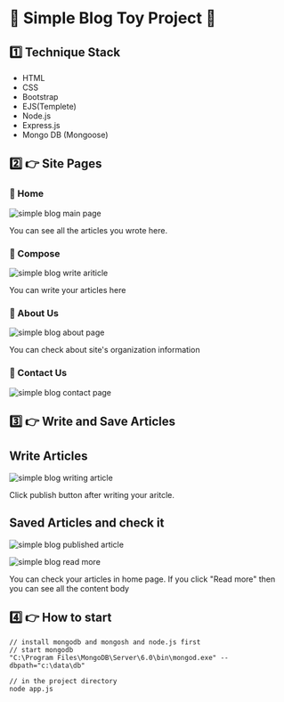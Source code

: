 <link rel="stylesheet" href="https://use.fontawesome.com/releases/v5.14.0/css/all.css" integrity="sha384-HzLeBuhoNPvSl5KYnjx0BT+WB0QEEqLprO+NBkkk5gbc67FTaL7XIGa2w1L0Xbgc" crossorigin="anonymous">


# :notebook: Simple Blog Toy Project :notebook:

## :one: Technique Stack

- HTML
- CSS
- Bootstrap
- EJS(Templete)
- Node.js
- Express.js
- Mongo DB (Mongoose)

## :two: :point_right: Site Pages

### :scroll: Home

![simple blog main page](https://user-images.githubusercontent.com/72008909/207590134-5830d8d6-ee95-43cc-b45d-6fec82afb129.png)

You can see all the articles you wrote here.

### :scroll: Compose

![simple blog write ariticle](https://user-images.githubusercontent.com/72008909/207590707-56dca2fb-f272-40e4-9b71-95495a6c8592.png)

You can write your articles here


### :scroll: About Us

![simple blog about page](https://user-images.githubusercontent.com/72008909/207590890-3b8cdbfa-8dc0-4a3f-a9c5-4562989449c2.png)

You can check about site's organization information

### :scroll: Contact Us

![simple blog contact page](https://user-images.githubusercontent.com/72008909/207591145-03c26888-7641-41e4-a14f-f6ebeff2fc36.png)


## :three: :point_right: Write and Save Articles

## Write Articles


![simple blog writing article ](https://user-images.githubusercontent.com/72008909/207591350-5e7452b1-bdac-458e-998a-9130460fe418.png)

Click publish button after writing your aritcle.

## Saved Articles and check it

![simple blog published article](https://user-images.githubusercontent.com/72008909/207591471-7f57a55f-5b5a-48b1-bdd1-2facba9941f7.png)

![simple blog read more](https://user-images.githubusercontent.com/72008909/207591624-d8c885b5-d80c-4f18-ad47-25bfb9e28c9a.png)

You can check your articles in home page. If you click "Read more" then you can see all the content body


## :four: :point_right: How to start

```
// install mongodb and mongosh and node.js first
// start mongodb
"C:\Program Files\MongoDB\Server\6.0\bin\mongod.exe" --dbpath="c:\data\db"

// in the project directory
node app.js
```


